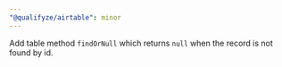 ```yaml
---
"@qualifyze/airtable": minor
---
```


Add table method `findOrNull` which returns `null` when the record is not found by id.
